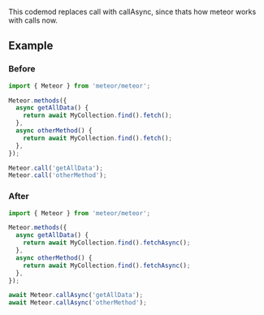 This codemod replaces call with callAsync, since thats how meteor works with calls now.

## Example

### Before

```ts
import { Meteor } from 'meteor/meteor';

Meteor.methods({
  async getAllData() {
    return await MyCollection.find().fetch();
  },
  async otherMethod() {
    return await MyCollection.find().fetch();
  },
});

Meteor.call('getAllData');
Meteor.call('otherMethod');
```

### After

```ts
import { Meteor } from 'meteor/meteor';

Meteor.methods({
  async getAllData() {
    return await MyCollection.find().fetchAsync();
  },
  async otherMethod() {
    return await MyCollection.find().fetchAsync();
  },
});

await Meteor.callAsync('getAllData');
await Meteor.callAsync('otherMethod');
```

